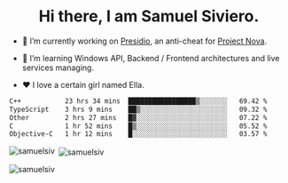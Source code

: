 <h1 align="center">Hi there, I am Samuel Siviero.</h1>

- 🔭 I’m currently working on [Presidio](https://presidio.ac), an anti-cheat for [Project Nova](https://discord.gg/novafn).

- 🌱 I’m learning Windows API, Backend / Frontend architectures and live services managing.

- ❤️ I love a certain girl named Ella.

<!--START_SECTION:waka-->

```txt
C++           23 hrs 34 mins  █████████████████▒░░░░░░░   69.42 %
TypeScript    3 hrs 9 mins    ██▒░░░░░░░░░░░░░░░░░░░░░░   09.32 %
Other         2 hrs 27 mins   █▓░░░░░░░░░░░░░░░░░░░░░░░   07.22 %
C             1 hr 52 mins    █▒░░░░░░░░░░░░░░░░░░░░░░░   05.52 %
Objective-C   1 hr 12 mins    █░░░░░░░░░░░░░░░░░░░░░░░░   03.57 %
```

<!--END_SECTION:waka-->

<p><img align="left" src="https://github-readme-stats.vercel.app/api/top-langs?username=samuelsiv&show_icons=true&locale=en&layout=compact&theme=radical" alt="samuelsiv" /></p>

<p>&nbsp;<img align="center" src="https://github-readme-stats.vercel.app/api?username=samuelsiv&show_icons=true&locale=en&theme=radical" alt="samuelsiv" /></p>
<p align="left"> <img src="https://komarev.com/ghpvc/?username=samuelsiv&label=Profile%20views&color=0e75b6&style=flat" alt="samuelsiv" /> </p>

